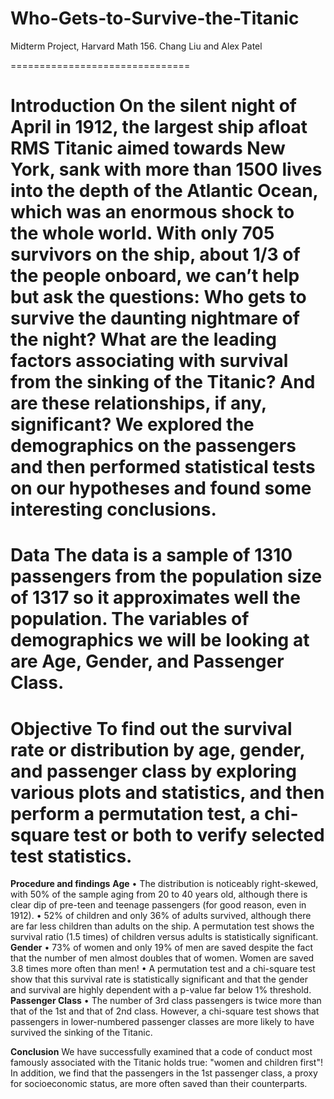 Who-Gets-to-Survive-the-Titanic
===============================

Midterm Project, Harvard Math 156. Chang Liu and Alex Patel


===============================

**Introduction**
On the silent night of April in 1912, the largest ship afloat RMS Titanic aimed towards New York, sank with more than 1500 lives into the depth of the Atlantic Ocean, which was an enormous shock to the whole world. With only 705 survivors on the ship, about 1/3 of the people onboard, we can’t help but ask the questions: Who gets to survive the daunting nightmare of the night? What are the leading factors associating with survival from the sinking of the Titanic? And are these relationships, if any, significant? We explored the demographics on the passengers and then performed statistical tests on our hypotheses and found some interesting conclusions. 
===============================

**Data**
The data is a sample of 1310 passengers from the population size of 1317 so it approximates well the population. The variables of demographics we will be looking at are Age, Gender, and Passenger Class.
===============================
**Objective**
To find out the survival rate or distribution by age, gender, and passenger class by exploring various plots and statistics, and then perform a permutation test, a chi-square test or both to verify selected test statistics.
===============================
**Procedure and findings**
**Age**
•	The distribution is noticeably right-skewed, with 50% of the sample aging from 20 to 40 years old, although there is clear dip of pre-teen and teenage passengers (for good reason, even in 1912).
•	52% of children and only 36% of adults survived, although there are far less children than adults on the ship. A permutation test shows the survival ratio (1.5 times) of children versus adults is statistically significant.
**Gender**
•	73% of women and only 19% of men are saved despite the fact that the number of men almost doubles that of women. Women are saved 3.8 times more often than men! 
•	A permutation test and a chi-square test show that this survival rate is statistically significant and that the gender and survival are highly dependent with a p-value far below 1% threshold.  
**Passenger Class**
•	The number of 3rd class passengers is twice more than that of the 1st and that of 2nd class. However, a chi-square test shows that passengers in lower-numbered passenger classes are more likely to have survived the sinking of the Titanic.

**Conclusion**
We have successfully examined that a code of conduct most famously associated with the Titanic holds true: "women and children first"! In addition, we find that the passengers in the 1st passenger class, a proxy for socioeconomic status, are more often saved than their counterparts.

